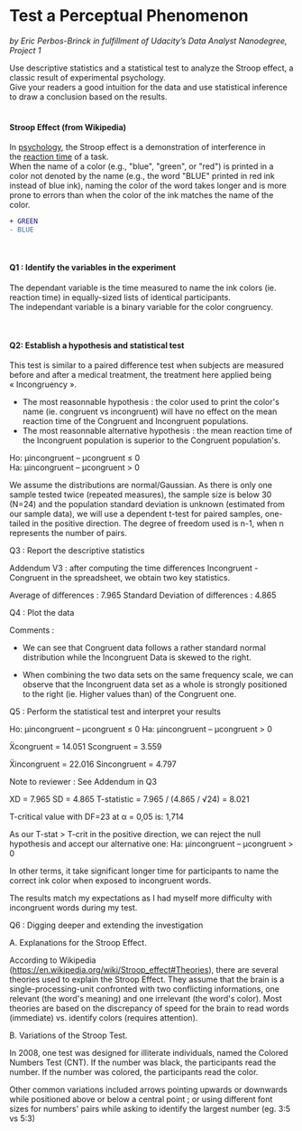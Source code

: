 
# Test a Perceptual Phenomenon
_by Eric Perbos-Brinck in fulfillment of Udacity’s Data Analyst Nanodegree, Project 1_
</br>

Use descriptive statistics and a statistical test to analyze the Stroop effect, a classic result of experimental psychology.  
Give your readers a good intuition for the data and use statistical inference to draw a conclusion based on the results.  
</br>

#### Stroop Effect (from Wikipedia)

In [psychology](https://en.wikipedia.org/wiki/Psychology), the Stroop effect is a demonstration of interference in the [reaction time](https://en.wikipedia.org/wiki/Mental_chronometry) of a task.  
When the name of a color (e.g., "blue", "green", or "red") is printed in a color not denoted by the name (e.g., the word "BLUE" printed in red ink instead of blue ink), naming the color of the word takes longer and is more prone to errors than when the color of the ink matches the name of the color.
```diff
+ GREEN
- BLUE
```
</br>

#### Q1 : Identify the variables in the experiment

The dependant variable is the time measured to name the ink colors (ie. reaction time) in equally-sized lists of identical participants.  
The independant variable is a binary variable for the color congruency.

</br>

#### Q2: Establish a hypothesis and statistical test

This test is similar to a paired difference test when subjects are measured before and after a medical treatment, the treatment here applied being « Incongruency ».  
  - The most reasonnable hypothesis : the color used to print the color's name (ie. congruent vs incongruent) will have no effect on the mean reaction time of the Congruent and Incongruent populations.  
  - The most reasonnable alternative hypothesis : the mean reaction time of the Incongruent population is superior to the Congruent population's.

Ho:  µincongruent – µcongruent  ≤ 0  
Ha:  µincongruent  – µcongruent  > 0

We assume the distributions are normal/Gaussian.
As there is only one sample tested twice (repeated measures), the sample size is below 30 (N=24) and the population standard deviation is unknown (estimated from our sample data), we will use a dependent t-test for paired samples, one-tailed in the positive direction.
The degree of freedom used is n-1, when n represents the number of pairs.

  

Q3 : Report the descriptive statistics




Addendum V3 : after computing the time differences Incongruent - Congruent in the spreadsheet, we obtain two key statistics.

Average of differences : 7.965
Standard Deviation of differences : 4.865



Q4 : Plot the data



Comments :

- We can see that Congruent data follows a rather standard normal distribution while the Incongruent Data is skewed to the right.

- When combining the two data sets on the same frequency scale, we can observe that the Incongruent data set as a whole is strongly positioned to the right (ie. Higher values than) of the Congruent one.

Q5 : Perform the statistical test and interpret your results

Ho:  µincongruent – µcongruent  ≤ 0
Ha:  µincongruent  – µcongruent  > 0

Ẍcongruent = 14.051
Scongruent = 3.559

Ẍincongruent = 22.016
Sincongruent = 4.797

 

Note to reviewer : See Addendum in Q3

XD = 7.965
SD  = 4.865
T-statistic = 7.965 / (4.865 / √24) = 8.021

T-critical value with DF=23 at  α = 0,05 is: 1,714

As our T-stat > T-crit in the positive direction, we can reject the null hypothesis and accept our alternative one:
Ha: µincongruent  – µcongruent  > 0

In other terms, it take significant longer time for participants to name the correct ink color when exposed to incongruent words.

The results match my expectations as I had myself more difficulty with incongruent words during my test.




Q6 : Digging deeper and extending the investigation

A. Explanations for the Stroop Effect.

According to Wikipedia (https://en.wikipedia.org/wiki/Stroop_effect#Theories), there are several theories used  to explain the Stroop Effect.
They assume that the brain is a single-processing-unit confronted with two conflicting informations, one relevant (the word's meaning) and one irrelevant (the word's color).
Most theories are based on the discrepancy of speed for the brain to read words (immediate) vs. identify colors (requires attention).

B. Variations of the Stroop Test.

In 2008, one test was designed  for illiterate individuals, named the Colored Numbers Test (CNT). If the number was black, the participants read the number. If the number was colored, the participants read the color.

Other common variations included arrows pointing upwards or downwards while positioned above or below a central point ; or using different font sizes for numbers' pairs while asking to identify the largest number (eg. 3:5 vs 5:3)

